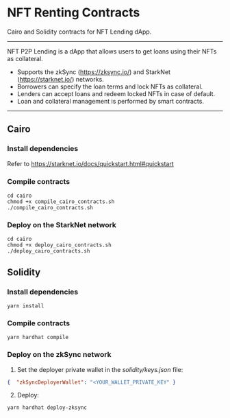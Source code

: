 # NFT Renting Contracts
Cairo and Solidity contracts for NFT Lending dApp.

---

NFT P2P Lending is a dApp that allows users to get loans using their NFTs as collateral.
 - Supports the zkSync (https://zksync.io/) and StarkNet (https://starknet.io/) networks.
 - Borrowers can specify the loan terms and lock NFTs as collateral.
 - Lenders can accept loans and redeem locked NFTs in case of default. 
 - Loan and collateral management is performed by smart contracts.
 
 ---
 

## Cairo

### Install dependencies

Refer to https://starknet.io/docs/quickstart.html#quickstart

### Compile contracts


```shell
cd cairo
chmod +x compile_cairo_contracts.sh
./compile_cairo_contracts.sh
```

### Deploy on the StarkNet network

```shell
cd cairo
chmod +x deploy_cairo_contracts.sh
./deploy_cairo_contracts.sh
```

## Solidity

### Install dependencies

```shell
yarn install
```

### Compile contracts

```shell
yarn hardhat compile
```

### Deploy on the zkSync network

1. Set the deployer private wallet in the *solidity/keys.json* file:
```json
{  "zkSyncDeployerWallet": "<YOUR_WALLET_PRIVATE_KEY" }
```

2. Deploy:
```shell
yarn hardhat deploy-zksync
```
